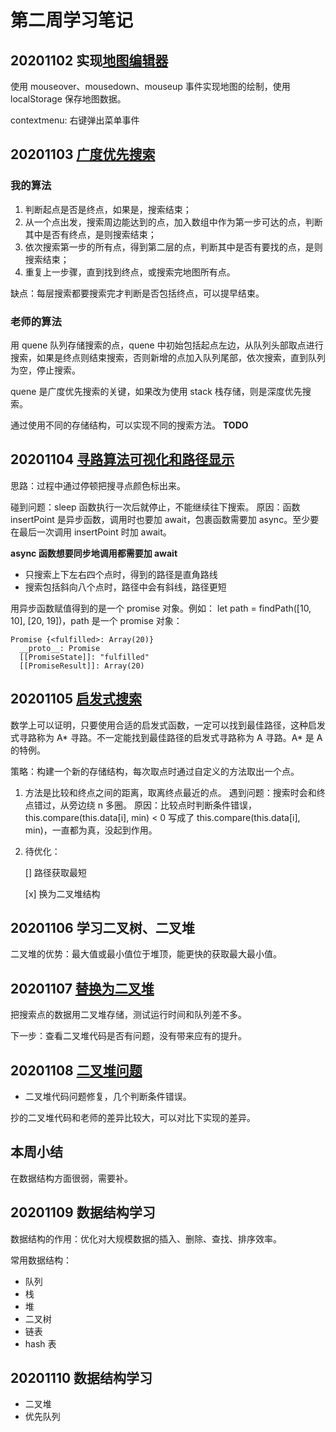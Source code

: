 # 第二周学习笔记

## 20201102 实现[地图编辑器](./map-editor.html)
使用 mouseover、mousedown、mouseup 事件实现地图的绘制，使用 localStorage 保存地图数据。

contextmenu: 右键弹出菜单事件


## 20201103 [广度优先搜索](./map-editor_01.html)

### 我的算法
1. 判断起点是否是终点，如果是，搜索结束；
2. 从一个点出发，搜索周边能达到的点，加入数组中作为第一步可达的点，判断其中是否有终点，是则搜索结束；
3. 依次搜索第一步的所有点，得到第二层的点，判断其中是否有要找的点，是则搜索结束；
4. 重复上一步骤，直到找到终点，或搜索完地图所有点。

缺点：每层搜索都要搜索完才判断是否包括终点，可以提早结束。

### 老师的算法
用 quene 队列存储搜索的点，quene 中初始包括起点左边，从队列头部取点进行搜索，如果是终点则结束搜索，否则新增的点加入队列尾部，依次搜索，直到队列为空，停止搜索。

quene 是广度优先搜索的关键，如果改为使用 stack 栈存储，则是深度优先搜索。

通过使用不同的存储结构，可以实现不同的搜索方法。 **TODO**



## 20201104 [寻路算法可视化和路径显示](./map-editor_02.html)
思路：过程中通过停顿把搜寻点颜色标出来。

碰到问题：sleep 函数执行一次后就停止，不能继续往下搜索。
原因：函数 insertPoint 是异步函数，调用时也要加 await，包裹函数需要加 async。至少要在最后一次调用 insertPoint 时加 await。

**async 函数想要同步地调用都需要加 await**


- 只搜索上下左右四个点时，得到的路径是直角路线
- 搜索包括斜向八个点时，路径中会有斜线，路径更短

用异步函数赋值得到的是一个 promise 对象。例如： let path = findPath([10, 10], [20, 19])，path 是一个 promise 对象：
```
Promise {<fulfilled>: Array(20)}
  __proto__: Promise
  [[PromiseState]]: "fulfilled"
  [[PromiseResult]]: Array(20)
```


## 20201105 [启发式搜索](./map-editor_03.html)
数学上可以证明，只要使用合适的启发式函数，一定可以找到最佳路径，这种启发式寻路称为 A\* 寻路。不一定能找到最佳路径的启发式寻路称为 A 寻路。A\* 是 A 的特例。

策略：构建一个新的存储结构，每次取点时通过自定义的方法取出一个点。

1. 方法是比较和终点之间的距离，取离终点最近的点。
  遇到问题：搜索时会和终点错过，从旁边绕 n 多圈。
  原因：比较点时判断条件错误，this.compare(this.data[i], min) < 0 写成了 this.compare(this.data[i], min)，一直都为真，没起到作用。

1. 待优化：
   
   [] 路径获取最短

   [x] 换为二叉堆结构


## 20201106 学习二叉树、二叉堆
二叉堆的优势：最大值或最小值位于堆顶，能更快的获取最大最小值。


## 20201107 [替换为二叉堆](./map-editor_04.html)
把搜索点的数据用二叉堆存储，测试运行时间和队列差不多。

下一步：查看二叉堆代码是否有问题，没有带来应有的提升。


## 20201108 [二叉堆问题](./map-editor_04.html)
- 二叉堆代码问题修复，几个判断条件错误。

抄的二叉堆代码和老师的差异比较大，可以对比下实现的差异。

## 本周小结
在数据结构方面很弱，需要补。


## 20201109 数据结构学习
数据结构的作用：优化对大规模数据的插入、删除、查找、排序效率。

常用数据结构：
- 队列
- 栈
- 堆
- 二叉树
- 链表
- hash 表


## 20201110 数据结构学习

- 二叉堆
- 优先队列